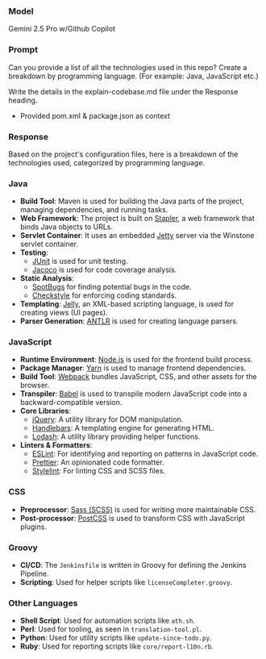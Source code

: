 ### Model

Gemini 2.5 Pro w/Github Copilot

### Prompt

Can you provide a list of all the technologies used in this repo? Create a breakdown by programming language. (For example: Java, JavaScript etc.)

Write the details in the explain-codebase.md file under the Response heading.

- Provided pom.xml & package.json as context

### Response

Based on the project's configuration files, here is a breakdown of the technologies used, categorized by programming language.

### Java

*   **Build Tool**: Maven is used for building the Java parts of the project, managing dependencies, and running tasks.
*   **Web Framework**: The project is built on [Stapler](https://stapler.jenkins.io/), a web framework that binds Java objects to URLs.
*   **Servlet Container**: It uses an embedded [Jetty](https://www.eclipse.org/jetty/) server via the Winstone servlet container.
*   **Testing**:
    *   [JUnit](https://junit.org/junit5/) is used for unit testing.
    *   [Jacoco](https://www.eclemma.org/jacoco/) is used for code coverage analysis.
*   **Static Analysis**:
    *   [SpotBugs](https://spotbugs.github.io/) for finding potential bugs in the code.
    *   [Checkstyle](https://checkstyle.sourceforge.io/) for enforcing coding standards.
*   **Templating**: [Jelly](https://commons.apache.org/proper/commons-jelly/), an XML-based scripting language, is used for creating views (UI pages).
*   **Parser Generation**: [ANTLR](https://www.antlr.org/) is used for creating language parsers.

### JavaScript

*   **Runtime Environment**: [Node.js](https://nodejs.org/) is used for the frontend build process.
*   **Package Manager**: [Yarn](https://yarnpkg.com/) is used to manage frontend dependencies.
*   **Build Tool**: [Webpack](https://webpack.js.org/) bundles JavaScript, CSS, and other assets for the browser.
*   **Transpiler**: [Babel](https://babeljs.io/) is used to transpile modern JavaScript code into a backward-compatible version.
*   **Core Libraries**:
    *   [jQuery](https://jquery.com/): A utility library for DOM manipulation.
    *   [Handlebars](https://handlebarsjs.com/): A templating engine for generating HTML.
    *   [Lodash](https://lodash.com/): A utility library providing helper functions.
*   **Linters & Formatters**:
    *   [ESLint](https://eslint.org/): For identifying and reporting on patterns in JavaScript code.
    *   [Prettier](https://prettier.io/): An opinionated code formatter.
    *   [Stylelint](https://stylelint.io/): For linting CSS and SCSS files.

### CSS

*   **Preprocessor**: [Sass (SCSS)](https://sass-lang.com/) is used for writing more maintainable CSS.
*   **Post-processor**: [PostCSS](https://postcss.org/) is used to transform CSS with JavaScript plugins.

### Groovy

*   **CI/CD**: The `Jenkinsfile` is written in Groovy for defining the Jenkins Pipeline.
*   **Scripting**: Used for helper scripts like `licenseCompleter.groovy`.

### Other Languages

*   **Shell Script**: Used for automation scripts like `ath.sh`.
*   **Perl**: Used for tooling, as seen in `translation-tool.pl`.
*   **Python**: Used for utility scripts like `update-since-todo.py`.
*   **Ruby**: Used for reporting scripts like `core/report-l10n.rb`.